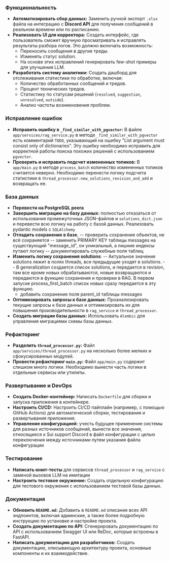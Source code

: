 ### **Функциональность**
*   **Автоматизировать сбор данных:** Заменить ручной экспорт `.xlsx` файла на интеграцию с **Discord API** для получения сообщений в реальном времени или по расписанию.
*   **Реализовать UI для корректора:** Создать интерфейс, где пользователь сможет вручную просматривать и исправлять результаты разбора логов. Это должно включать возможность:
    *   Переносить сообщения в другие треды.
    *   Изменять статус solution.
    *   На основе этих исправлений генерировать few-shot примеры для улучшения LLM.
*   **Разработать систему аналитики:** Создать дашборд для отслеживания статистики по обработке, включая:
    *   Количество обработанных сообщений и тредов.
    *   Процент технических тредов.
    *   Статистику по статусам решений (`resolved`, `suggestion`, `unresolved`, `outside`).
    *   Анализ частоты возникновения проблем.

### **Исправление ошибок**
*   **Исправить ошибку в `_find_similar_with_pgvector`:** В файле `app/services/rag_service.py` в методе `_find_similar_with_pgvector` есть комментарий `TODO`, указывающий на ошибку "List argument must consist only of dictionaries". Эту ошибку необходимо исправить для корректной работы поиска похожих решений с использованием `pgvector`.
*   **Проверить и исправить подсчет измененных топиков:** В `app/main.py` в методе `process_batch` количество измененных топиков считается неверно. Необходимо перенести логику подсчета статистики в `thread_processor.new_solutions_revision_and_add` и возвращать ее.

### **База данных**
*   **Перевести на PostgreSQL peera**
*   **Завершить миграцию на базу данных:** полностью отказаться от использования промежуточных JSON-файлов и `solutions_dict.json` и перевести всю логику на работу с базой данных. Реализовать pydantic models с `SQLAlchemy`
*   **Отладить сохранение в базе**, 
-- проверить сохранение объектов, не всё сохраняется
-- заменить PRIMARY KEY таблицы messages на существующий "message_id", он уникальный, а лишние индексы путают логику
-- документировать служебные поля таблиц
*   **Изменить логику сохранения solutions**:
    -- Актуальное значение solutions лежит в полях threads, все предыдущие уходят в solutions. 
    -- В generalization создается список solutions, и передается в revision, там все кроме новых обрабатываются, новые возвращаются и передаются в функцию сохранения и проверки в RAG. В первом запуске process_first_batch список новых сразу передается в эту функцию.
    - добавить сохранение поля parent_id таблицы messages
*   **Оптимизировать запросы к базе данных:** Проанализировать текущие запросы к базе данных и оптимизировать их для повышения производительности в `rag_service` и `thread_processor`.
*   **Создать миграции базы данных:** Использовать `Alembic` для управления миграциями схемы базы данных.

### **Рефакторинг**
*   **Разделить `thread_processor.py`:** Файл `app/services/thread_processor.py` на несколько более мелких и сфокусированных модулей.
*   **Провести рефакторинг `main.py`:** Файл `app/main.py` содержит слишком много логики. Необходимо вынести часть логики в отдельные сервисы или утилиты.

### **Развертывание и DevOps**
*   **Создать Docker-контейнер:** Написать `Dockerfile` для сборки и запуска приложения в контейнере.
*   **Настроить CI/CD:** Настроить CI/CD пайплайн (например, с помощью GitHub Actions) для автоматической сборки, тестирования и развертывания приложения.
*   **Управление конфигурацией:** учесть будущее применение системы для разных источников сообщений, вынести все значения, относящиеся к Sui support Discord в файл конфигурации с целью переключения между источниками путем указания файла конфигурации

### **Тестирование**
*   **Написать юнит-тесты** для сервисов `thread_processor` и `rag_service` с заменой вызовов LLM на имитации
*   **Настроить тестовое окружение:** Создать отдельную конфигурацию для тестового окружения с использованием тестовой базы данных.

### **Документация**
*   **Обновить `README.md`:** Добавить в `README.md` описание всех API эндпоинтов, включая админские, а также более подробную инструкцию по установке и настройке проекта.
*   **Создать документацию по API:** Сгенерировать документацию по API с использованием Swagger UI или ReDoc, которые встроены в FastAPI.
*   **Написать документацию для разработчиков:** Создать документацию, описывающую архитектуру проекта, основные компоненты и их взаимодействие.

